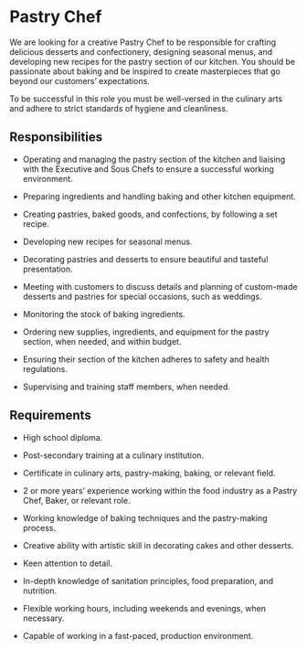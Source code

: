 # Pastry Chef

We are looking for a creative Pastry Chef to be responsible for crafting delicious desserts and confectionery, designing seasonal menus, and developing new recipes for the pastry section of our kitchen. You should be passionate about baking and be inspired to create masterpieces that go beyond our customers’ expectations.

To be successful in this role you must be well-versed in the culinary arts and adhere to strict standards of hygiene and cleanliness.

## Responsibilities

* Operating and managing the pastry section of the kitchen and liaising with the Executive and Sous Chefs to ensure a successful working environment.

* Preparing ingredients and handling baking and other kitchen equipment.

* Creating pastries, baked goods, and confections, by following a set recipe.

* Developing new recipes for seasonal menus.

* Decorating pastries and desserts to ensure beautiful and tasteful presentation.

* Meeting with customers to discuss details and planning of custom-made desserts and pastries for special occasions, such as weddings.

* Monitoring the stock of baking ingredients.

* Ordering new supplies, ingredients, and equipment for the pastry section, when needed, and within budget.

* Ensuring their section of the kitchen adheres to safety and health regulations.

* Supervising and training staff members, when needed.

## Requirements

* High school diploma.

* Post-secondary training at a culinary institution.

* Certificate in culinary arts, pastry-making, baking, or relevant field.

* 2 or more years’ experience working within the food industry as a Pastry Chef, Baker, or relevant role.

* Working knowledge of baking techniques and the pastry-making process.

* Creative ability with artistic skill in decorating cakes and other desserts.

* Keen attention to detail.

* In-depth knowledge of sanitation principles, food preparation, and nutrition.

* Flexible working hours, including weekends and evenings, when necessary.

* Capable of working in a fast-paced, production environment.

